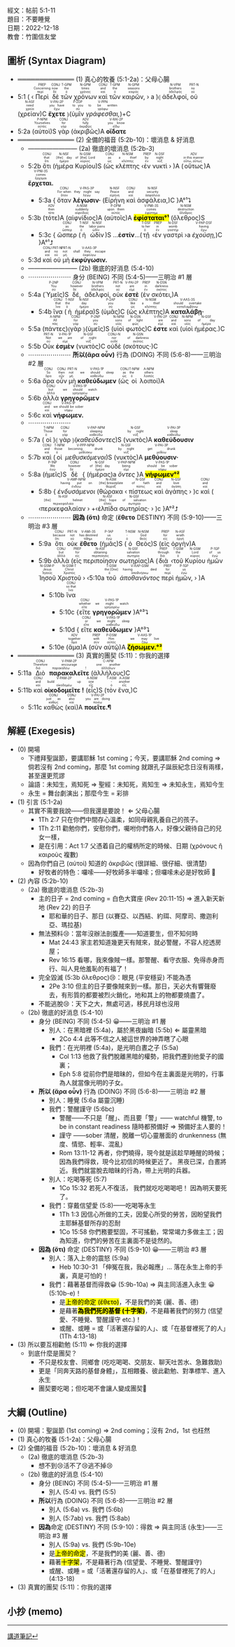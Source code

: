 經文：帖前 5:1-11   
題目：不要睡覺   
日期：2022-12-18   
教會：竹圍信友堂

## 圖析 (Syntax Diagram)

- ═════════════ (1) 真心的牧養 (5:1-2a)：父母心腸
- <rt>5:1</rt> ( ‹<RUBY><ruby><ruby>Περὶ<rt>περί</rt></ruby><rt>Concerning</rt></ruby><rt>PREP</rt></RUBY> <RUBY><ruby><ruby>δὲ<rt>δέ</rt></ruby><rt>now</rt></ruby><rt>CONJ</rt></RUBY> <RUBY><ruby><ruby>τῶν<rt>ὁ</rt></ruby><rt>the</rt></ruby><rt>T-GPM</rt></RUBY> <RUBY><ruby><ruby>χρόνων<rt>χρόνος</rt></ruby><rt>times</rt></ruby><rt>N-GPM</rt></RUBY> <RUBY><ruby><ruby>καὶ<rt>καί</rt></ruby><rt>and</rt></ruby><rt>CONJ</rt></RUBY> <RUBY><ruby><ruby>τῶν<rt>ὁ</rt></ruby><rt>the</rt></ruby><rt>T-GPM</rt></RUBY> <RUBY><ruby><ruby>καιρῶν,<rt>καιρός</rt></ruby><rt>seasons</rt></ruby><rt>N-GPM</rt></RUBY> › a )⦇ <RUBY><ruby><ruby>ἀδελφοί,<rt>ἀδελφός</rt></ruby><rt>brothers</rt></ruby><rt>N-VPM</rt></RUBY> <RUBY><ruby><ruby>οὐ<rt>οὐ</rt></ruby><rt>no</rt></ruby><rt>PRT-N</rt></RUBY> (<RUBY><ruby><ruby>χρείαν<rt>χρεία</rt></ruby><rt>need</rt></ruby><rt>N-ASF</rt></RUBY>)C <RUBY><ruby><ruby><strong>ἔχετε</strong><rt>ἔχω</rt></ruby><rt>you have</rt></ruby><rt>V-PAI-2P</rt></RUBY> ⦈(<RUBY><ruby><ruby>ὑμῖν<rt>σύ</rt></ruby><rt>to you</rt></ruby><rt>P-2DP</rt></RUBY> <RUBY><ruby><ruby><em>γράφεσθαι,</em><rt>γράφω</rt></ruby><rt>to be written</rt></ruby><rt>V-PPN</rt></RUBY>)+C
- <rt>5:2a</rt> (<RUBY><ruby><ruby>αὐτοὶ<rt>αὐτός</rt></ruby><rt>Yourselves</rt></ruby><rt>P-NPM</rt></RUBY>)S <RUBY><ruby><ruby>γὰρ<rt>γάρ</rt></ruby><rt>for</rt></ruby><rt>CONJ</rt></RUBY> (<RUBY><ruby><ruby>ἀκριβῶς<rt>ἀκριβῶς</rt></ruby><rt>fully</rt></ruby><rt>ADV</rt></RUBY>)A <RUBY><ruby><ruby><strong>οἴδατε</strong><rt>εἴδω</rt></ruby><rt>you know</rt></ruby><rt>V-RAI-2P</rt></RUBY>
- ═════════════ (2) 全備的福音 (5:2b-10)：壞消息 & 好消息
	- ———————— (2a) 徹底的壞消息 (5:2b-3)
	- <rt>5:2b</rt> <RUBY><ruby><ruby>ὅτι<rt>ὅτι</rt></ruby><rt>that</rt></ruby><rt>CONJ</rt></RUBY> (<RUBY><ruby><ruby>ἡμέρα<rt>ἡμέρα</rt></ruby><rt>[the] day</rt></ruby><rt>N-NSF</rt></RUBY> <RUBY><ruby><ruby>Κυρίου<rt>κύριος</rt></ruby><rt>of [the] Lord</rt></ruby><rt>N-GSM</rt></RUBY>)S (<RUBY><ruby><ruby>ὡς<rt>ὡς</rt></ruby><rt>as</rt></ruby><rt>CONJ</rt></RUBY> <RUBY><ruby><ruby>κλέπτης<rt>κλέπτης</rt></ruby><rt>a thief</rt></ruby><rt>N-NSM</rt></RUBY> ‹<RUBY><ruby><ruby>ἐν<rt>ἐν</rt></ruby><rt>by</rt></ruby><rt>PREP</rt></RUBY> <RUBY><ruby><ruby>νυκτὶ<rt>νύξ</rt></ruby><rt>night</rt></ruby><rt>N-DSF</rt></RUBY> › )A (<RUBY><ruby><ruby>οὕτως<rt>οὕτω, οὕτως</rt></ruby><rt>in this manner</rt></ruby><rt>ADV</rt></RUBY>)A <RUBY><ruby><ruby><strong>ἔρχεται.</strong><rt>ἔρχομαι</rt></ruby><rt>comes</rt></ruby><rt>V-PNI-3S</rt></RUBY> 
		- <rt>5:3a</rt> { <RUBY><ruby><ruby>ὅταν<rt>ὅταν</rt></ruby><rt>For when</rt></ruby><rt>CONJ</rt></RUBY> <RUBY><ruby><ruby><strong>λέγωσιν·</strong><rt>λέγω</rt></ruby><rt>they might say</rt></ruby><rt>V-PAS-3P</rt></RUBY> (<RUBY><ruby><ruby>Εἰρήνη<rt>εἰρήνη</rt></ruby><rt>Peace</rt></ruby><rt>N-NSF</rt></RUBY> <RUBY><ruby><ruby>καὶ<rt>καί</rt></ruby><rt>and</rt></ruby><rt>CONJ</rt></RUBY> <RUBY><ruby><ruby>ἀσφάλεια,<rt>ἀσφάλεια</rt></ruby><rt>security</rt></ruby><rt>N-NSF</rt></RUBY>)C }A°¹⮧
	- <rt>5:3b</rt> (<RUBY><ruby><ruby>τότε<rt>τότε</rt></ruby><rt>then</rt></ruby><rt>ADV</rt></RUBY>)A (<RUBY><ruby><ruby>αἰφνίδιος<rt>αἰφνίδιος</rt></ruby><rt>suddenly</rt></ruby><rt>A-NSM</rt></RUBY>)A (<RUBY><ruby><ruby>αὐτοῖς<rt>αὐτός</rt></ruby><rt>upon them</rt></ruby><rt>P-DPM</rt></RUBY>)A <RUBY><ruby><ruby><mark><strong>ἐφίσταται°¹</strong></mark><rt>ἐφίστημι</rt></ruby><rt>comes</rt></ruby><rt>V-PMI-3S</rt></RUBY> (<RUBY><ruby><ruby>ὄλεθρος<rt>ὄλεθρος</rt></ruby><rt>destruction</rt></ruby><rt>N-NSM</rt></RUBY>)S
		- <rt>5:3c</rt> { <RUBY><ruby><ruby>ὥσπερ<rt>ὥσπερ</rt></ruby><rt>as</rt></ruby><rt>CONJ</rt></RUBY> (<RUBY><ruby><ruby>ἡ<rt>ὁ</rt></ruby><rt>the</rt></ruby><rt>T-NSF</rt></RUBY> <RUBY><ruby><ruby>ὠδὶν<rt>ὠδίν</rt></ruby><rt>labor pains</rt></ruby><rt>N-NSF</rt></RUBY>)S ...**ἐστίν**...(<RUBY><ruby><ruby>τῇ<rt>ὁ</rt></ruby><rt>to her</rt></ruby><rt>T-DSF</rt></RUBY> ‹<RUBY><ruby><ruby>ἐν<rt>ἐν</rt></ruby><rt>in</rt></ruby><rt>PREP</rt></RUBY> <RUBY><ruby><ruby>γαστρὶ<rt>γαστήρ</rt></ruby><rt>womb</rt></ruby><rt>N-DSF</rt></RUBY> ›a <RUBY><ruby><ruby><em>ἐχούσῃ,</em><rt>ἔχω</rt></ruby><rt>having</rt></ruby><rt>V-PAP-DSF</rt></RUBY>)C }A°¹⮥
	- <rt>5:3d</rt> <RUBY><ruby><ruby>καὶ<rt>καί</rt></ruby><rt>and</rt></ruby><rt>CONJ</rt></RUBY> <RUBY><ruby><ruby>οὐ<rt>οὐ</rt></ruby><rt>no</rt></ruby><rt>PRT-N</rt></RUBY> <RUBY><ruby><ruby>μὴ<rt>μή</rt></ruby><rt>not</rt></ruby><rt>PRT-N</rt></RUBY> <RUBY><ruby><ruby><strong>ἐκφύγωσιν.</strong><rt>ἐκφεύγω</rt></ruby><rt>shall they escape</rt></ruby><rt>V-AAS-3P</rt></RUBY> 
	- ———————— (2b) 徹底的好消息 (5:4-10)
	- ⋯⋯⋯⋯⋯⋯⋯ 身分 (BEING) 不同 (5:4-5)——三明治 #1 層
	- <rt>5:4a</rt> (<RUBY><ruby><ruby>Ὑμεῖς<rt>σύ</rt></ruby><rt>You</rt></ruby><rt>P-2NP</rt></RUBY>)S <RUBY><ruby><ruby>δέ,<rt>δέ</rt></ruby><rt>however</rt></ruby><rt>CONJ</rt></RUBY> <RUBY><ruby><ruby>ἀδελφοί,<rt>ἀδελφός</rt></ruby><rt>brothers</rt></ruby><rt>N-VPM</rt></RUBY> <RUBY><ruby><ruby>οὐκ<rt>οὐ</rt></ruby><rt>not</rt></ruby><rt>PRT-N</rt></RUBY> <RUBY><ruby><ruby><strong>ἐστὲ</strong><rt>εἰμί</rt></ruby><rt>are</rt></ruby><rt>V-PAI-2P</rt></RUBY> (<RUBY><ruby><ruby>ἐν<rt>ἐν</rt></ruby><rt>in</rt></ruby><rt>PREP</rt></RUBY> <RUBY><ruby><ruby>σκότει,<rt>σκότος</rt></ruby><rt>darkness</rt></ruby><rt>N-DSN</rt></RUBY>)A
		- <rt>5:4b</rt> <RUBY><ruby><ruby>ἵνα<rt>ἵνα</rt></ruby><rt>that</rt></ruby><rt>CONJ</rt></RUBY> (<RUBY><ruby><ruby>ἡ<rt>ὁ</rt></ruby><rt>the</rt></ruby><rt>T-NSF</rt></RUBY> <RUBY><ruby><ruby>ἡμέρα<rt>ἡμέρα</rt></ruby><rt>day</rt></ruby><rt>N-NSF</rt></RUBY>)S (<RUBY><ruby><ruby>ὑμᾶς<rt>σύ</rt></ruby><rt>you</rt></ruby><rt>P-2AP</rt></RUBY>)C (<RUBY><ruby><ruby>ὡς<rt>ὡς</rt></ruby><rt>like</rt></ruby><rt>CONJ</rt></RUBY> <RUBY><ruby><ruby>κλέπτης<rt>κλέπτης</rt></ruby><rt>a thief</rt></ruby><rt>N-NSM</rt></RUBY>)A <RUBY><ruby><ruby><strong>καταλάβῃ·</strong><rt>καταλαμβάνω</rt></ruby><rt>should overtake</rt></ruby><rt>V-AAS-3S</rt></RUBY> 
	- <rt>5:5a</rt> (<RUBY><ruby><ruby>πάντες<rt>πᾶς</rt></ruby><rt>All</rt></ruby><rt>A-NPM</rt></RUBY>)⦇<RUBY><ruby><ruby>γὰρ<rt>γάρ</rt></ruby><rt>for</rt></ruby><rt>CONJ</rt></RUBY> ⦈(<RUBY><ruby><ruby>ὑμεῖς<rt>σύ</rt></ruby><rt>you</rt></ruby><rt>P-2NP</rt></RUBY>)S (<RUBY><ruby><ruby>υἱοὶ<rt>υἱός</rt></ruby><rt>sons</rt></ruby><rt>N-NPM</rt></RUBY> <RUBY><ruby><ruby>φωτός<rt>φῶς</rt></ruby><rt>of light</rt></ruby><rt>N-GSN</rt></RUBY>)C <RUBY><ruby><ruby><strong>ἐστε</strong><rt>εἰμί</rt></ruby><rt>are</rt></ruby><rt>V-PAI-2P</rt></RUBY> <RUBY><ruby><ruby>καὶ<rt>καί</rt></ruby><rt>and</rt></ruby><rt>CONJ</rt></RUBY> (<RUBY><ruby><ruby>υἱοὶ<rt>υἱός</rt></ruby><rt>sons</rt></ruby><rt>N-NPM</rt></RUBY> <RUBY><ruby><ruby>ἡμέρας.<rt>ἡμέρα</rt></ruby><rt>of day</rt></ruby><rt>N-GSF</rt></RUBY>)C 
	- <rt>5:5b</rt> <RUBY><ruby><ruby>Οὐκ<rt>οὐ</rt></ruby><rt>Not</rt></ruby><rt>PRT-N</rt></RUBY> <RUBY><ruby><ruby><strong>ἐσμὲν</strong><rt>εἰμί</rt></ruby><rt>we are</rt></ruby><rt>V-PAI-1P</rt></RUBY> (<RUBY><ruby><ruby>νυκτὸς<rt>νύξ</rt></ruby><rt>of night</rt></ruby><rt>N-GSF</rt></RUBY>)C <RUBY><ruby><ruby>οὐδὲ<rt>οὐδέ</rt></ruby><rt>nor</rt></ruby><rt>CONJ-N</rt></RUBY> (<RUBY><ruby><ruby>σκότους·<rt>σκότος</rt></ruby><rt>of darkness</rt></ruby><rt>N-GSN</rt></RUBY>)C
	- ⋯⋯⋯⋯⋯⋯⋯ **所以(ἄρα οὖν)** 行為 (DOING) 不同 (5:6-8)——三明治 #2 層
	- <rt>5:6a</rt> <RUBY><ruby><ruby>ἄρα<rt>ἄρα</rt></ruby><rt>So</rt></ruby><rt>CONJ</rt></RUBY> <RUBY><ruby><ruby>οὖν<rt>οὖν</rt></ruby><rt>then</rt></ruby><rt>CONJ</rt></RUBY> <RUBY><ruby><ruby>μὴ<rt>μή</rt></ruby><rt>not</rt></ruby><rt>PRT-N</rt></RUBY> <RUBY><ruby><ruby><strong>καθεύδωμεν</strong><rt>καθεύδω</rt></ruby><rt>we should sleep</rt></ruby><rt>V-PAS-1P</rt></RUBY> (<RUBY><ruby><ruby>ὡς<rt>ὡς</rt></ruby><rt>as</rt></ruby><rt>CONJ</rt></RUBY> <RUBY><ruby><ruby>οἱ<rt>ὁ</rt></ruby><rt>the</rt></ruby><rt>T-NPM</rt></RUBY> <RUBY><ruby><ruby>λοιποί<rt>λοιπός</rt></ruby><rt>others</rt></ruby><rt>A-NPM</rt></RUBY>)A
	- <rt>5:6b</rt> <RUBY><ruby><ruby>ἀλλὰ<rt>ἀλλά</rt></ruby><rt>but</rt></ruby><rt>CONJ</rt></RUBY> <RUBY><ruby><ruby><strong>γρηγορῶμεν</strong><rt>γρηγορέω</rt></ruby><rt>we should watch</rt></ruby><rt>V-PAS-1P</rt></RUBY>
	- <rt>5:6c</rt> <RUBY><ruby><ruby>καὶ<rt>καί</rt></ruby><rt>and</rt></ruby><rt>CONJ</rt></RUBY> <RUBY><ruby><ruby><strong>νήφωμεν.</strong><rt>νήφω</rt></ruby><rt>we should be sober</rt></ruby><rt>V-PAS-1P</rt></RUBY> 
	- ⋯⋯⋯⋯⋯⋯⋯ 
	- <rt>5:7a</rt> (<RUBY><ruby><ruby>οἱ<rt>ὁ</rt></ruby><rt>Those</rt></ruby><rt>T-NPM</rt></RUBY>)⦇ <RUBY><ruby><ruby>γὰρ<rt>γάρ</rt></ruby><rt>for</rt></ruby><rt>CONJ</rt></RUBY> ⦈(<RUBY><ruby><ruby><em>καθεύδοντες</em><rt>καθεύδω</rt></ruby><rt>sleeping</rt></ruby><rt>V-PAP-NPM</rt></RUBY>)S (<RUBY><ruby><ruby>νυκτὸς<rt>νύξ</rt></ruby><rt>by night</rt></ruby><rt>N-GSF</rt></RUBY>)A <RUBY><ruby><ruby><strong>καθεύδουσιν</strong><rt>καθεύδω</rt></ruby><rt>sleep</rt></ruby><rt>V-PAI-3P</rt></RUBY>
	- <rt>5:7b</rt> <RUBY><ruby><ruby>καὶ<rt>καί</rt></ruby><rt>and</rt></ruby><rt>CONJ</rt></RUBY> (<RUBY><ruby><ruby>οἱ<rt>ὁ</rt></ruby><rt>those</rt></ruby><rt>T-NPM</rt></RUBY> <RUBY><ruby><ruby><em>μεθυσκόμενοι</em><rt>μεθύσκω</rt></ruby><rt>becoming drunk</rt></ruby><rt>V-PPP-NPM</rt></RUBY>)S (<RUBY><ruby><ruby>νυκτὸς<rt>νύξ</rt></ruby><rt>by night</rt></ruby><rt>N-GSF</rt></RUBY>)A <RUBY><ruby><ruby><strong>μεθύουσιν·</strong><rt>μεθύω</rt></ruby><rt>get drunk</rt></ruby><rt>V-PAI-3P</rt></RUBY> 
	- <rt>5:8a</rt> (<RUBY><ruby><ruby>ἡμεῖς<rt>ἐγώ</rt></ruby><rt>We</rt></ruby><rt>P-1NP</rt></RUBY>)S <RUBY><ruby><ruby>δὲ<rt>δέ</rt></ruby><rt>however</rt></ruby><rt>CONJ</rt></RUBY> { (<RUBY><ruby><ruby>ἡμέρας<rt>ἡμέρα</rt></ruby><rt>of [the] day</rt></ruby><rt>N-GSF</rt></RUBY>)a <RUBY><ruby><ruby><em>ὄντες</em><rt>εἰμί</rt></ruby><rt>being</rt></ruby><rt>V-PAP-NPM</rt></RUBY> }A <RUBY><ruby><ruby><mark><strong>νήφωμεν°²</strong></mark><rt>νήφω</rt></ruby><rt>should be sober</rt></ruby><rt>V-PAS-1P</rt></RUBY> 
		- <rt>5:8b</rt> { <RUBY><ruby><ruby><em>ἐνδυσάμενοι</em><rt>ἐνδύω</rt></ruby><rt>having put on</rt></ruby><rt>V-AMP-NPM</rt></RUBY> (<RUBY><ruby><ruby>θώρακα<rt>θώραξ</rt></ruby><rt>[the] breastplate</rt></ruby><rt>N-ASM</rt></RUBY> ‹ <RUBY><ruby><ruby>πίστεως<rt>πίστις</rt></ruby><rt>of faith</rt></ruby><rt>N-GSF</rt></RUBY> <RUBY><ruby><ruby>καὶ<rt>καί</rt></ruby><rt>and</rt></ruby><rt>CONJ</rt></RUBY> <RUBY><ruby><ruby>ἀγάπης<rt>ἀγάπη</rt></ruby><rt>love</rt></ruby><rt>N-GSF</rt></RUBY> › )c <RUBY><ruby><ruby>καὶ<rt>καί</rt></ruby><rt>and</rt></ruby><rt>CONJ</rt></RUBY> ( ‹<RUBY><ruby><ruby>περικεφαλαίαν<rt>περικεφαλαία</rt></ruby><rt>[the] helmet</rt></ruby><rt>N-ASF</rt></RUBY> › +‹<RUBY><ruby><ruby>ἐλπίδα<rt>ἐλπίς</rt></ruby><rt>[the] hope</rt></ruby><rt>N-ASF</rt></RUBY> <RUBY><ruby><ruby>σωτηρίας·<rt>σωτηρία</rt></ruby><rt>of salvation</rt></ruby><rt>N-GSF</rt></RUBY> › )c }A°²⮥
	- ⋯⋯⋯⋯⋯⋯⋯ **因為 (ὅτι)** 命定 (**ἔθετο** DESTINY) 不同 (5:9-10)——三明治 #3 層
		- <rt>5:9a</rt> <RUBY><ruby><ruby>ὅτι<rt>ὅτι</rt></ruby><rt>because</rt></ruby><rt>CONJ</rt></RUBY> <RUBY><ruby><ruby>οὐκ<rt>οὐ</rt></ruby><rt>not</rt></ruby><rt>PRT-N</rt></RUBY> <RUBY><ruby><ruby><strong>ἔθετο</strong><rt>τίθημι</rt></ruby><rt>has destined</rt></ruby><rt>V-AMI-3S</rt></RUBY> (<RUBY><ruby><ruby>ἡμᾶς<rt>ἐγώ</rt></ruby><rt>us</rt></ruby><rt>P-1AP</rt></RUBY>)S (<RUBY><ruby><ruby>ὁ<rt>ὁ</rt></ruby><rt>-</rt></ruby><rt>T-NSM</rt></RUBY> <RUBY><ruby><ruby>Θεὸς<rt>θεός</rt></ruby><rt>God</rt></ruby><rt>N-NSM</rt></RUBY>)S (<RUBY><ruby><ruby>εἰς<rt>εἰς</rt></ruby><rt>for</rt></ruby><rt>PREP</rt></RUBY> <RUBY><ruby><ruby>ὀργὴν<rt>ὀργή</rt></ruby><rt>wrath</rt></ruby><rt>N-ASF</rt></RUBY>)A
		- <rt>5:9b</rt> <RUBY><ruby><ruby>ἀλλὰ<rt>ἀλλά</rt></ruby><rt>but</rt></ruby><rt>CONJ</rt></RUBY> (<RUBY><ruby><ruby>εἰς<rt>εἰς</rt></ruby><rt>for</rt></ruby><rt>PREP</rt></RUBY> <RUBY><ruby><ruby>περιποίησιν<rt>περιποίησις</rt></ruby><rt>obtaining</rt></ruby><rt>N-ASF</rt></RUBY> <RUBY><ruby><ruby>σωτηρίας<rt>σωτηρία</rt></ruby><rt>salvation</rt></ruby><rt>N-GSF</rt></RUBY>)A (<RUBY><ruby><ruby>διὰ<rt>διά</rt></ruby><rt>through</rt></ruby><rt>PREP</rt></RUBY> ‹<RUBY><ruby><ruby>τοῦ<rt>ὁ</rt></ruby><rt>the</rt></ruby><rt>T-GSM</rt></RUBY> <RUBY><ruby><ruby>Κυρίου<rt>κύριος</rt></ruby><rt>Lord</rt></ruby><rt>N-GSM</rt></RUBY> <RUBY><ruby><ruby>ἡμῶν<rt>ἐγώ</rt></ruby><rt>of us</rt></ruby><rt>P-1GP</rt></RUBY> <RUBY><ruby><ruby>Ἰησοῦ<rt>Ἰησοῦς</rt></ruby><rt>Jesus</rt></ruby><rt>N-GSM-P</rt></RUBY> <RUBY><ruby><ruby>Χριστοῦ<rt>Χριστός</rt></ruby><rt>Christ</rt></ruby><rt>N-GSM-T</rt></RUBY> › ‹<rt>5:10a</rt><RUBY><ruby><ruby>τοῦ<rt>ὁ</rt></ruby><rt>the [One]</rt></ruby><rt>T-GSM</rt></RUBY> <RUBY><ruby><ruby><em>ἀποθανόντος</em><rt>ἀποθνήσκω</rt></ruby><rt>having died</rt></ruby><rt>V-AAP-GSM</rt></RUBY> <RUBY><ruby><ruby>περὶ<rt>περί</rt></ruby><rt>for</rt></ruby><rt>PREP</rt></RUBY> <RUBY><ruby><ruby>ἡμῶν,<rt>ἐγώ</rt></ruby><rt>us</rt></ruby><rt>P-1GP</rt></RUBY> › )A
			- <rt>5:10b</rt> <RUBY><ruby><ruby>ἵνα<rt>ἵνα</rt></ruby><rt>so that</rt></ruby><rt>CONJ</rt></RUBY> 
				- <rt>5:10c</rt> {<RUBY><ruby><ruby>εἴτε<rt>εἴτε</rt></ruby><rt>whether</rt></ruby><rt>CONJ</rt></RUBY> <RUBY><ruby><ruby><strong>γρηγορῶμεν</strong><rt>γρηγορέω</rt></ruby><rt>we might watch</rt></ruby><rt>V-PAS-1P</rt></RUBY> }A°³⮧
				- <rt>5:10d</rt> { <RUBY><ruby><ruby>εἴτε<rt>εἴτε</rt></ruby><rt>or</rt></ruby><rt>CONJ</rt></RUBY> <RUBY><ruby><ruby><strong>καθεύδωμεν</strong><rt>καθεύδω</rt></ruby><rt>we might sleep</rt></ruby><rt>V-PAS-1P</rt></RUBY> }A°³⮧
			- <rt>5:10e</rt> (<RUBY><ruby><ruby>ἅμα<rt>ἅμα</rt></ruby><rt>together</rt></ruby><rt>ADV</rt></RUBY>)A (<RUBY><ruby><ruby>σὺν<rt>σύν</rt></ruby><rt>with</rt></ruby><rt>PREP</rt></RUBY> <RUBY><ruby><ruby>αὐτῷ<rt>αὐτός</rt></ruby><rt>Him</rt></ruby><rt>P-DSM</rt></RUBY>)A <RUBY><ruby><ruby><mark><strong>ζήσωμεν.°³</strong></mark><rt>ζάω</rt></ruby><rt>we may live</rt></ruby><rt>V-AAS-1P</rt></RUBY> 
- ═════════════ (3) 真實的團契 (5:11)：你我的選擇
- <rt>5:11a</rt> <RUBY><ruby><ruby>Διὸ<rt>διό</rt></ruby><rt>Therefore</rt></ruby><rt>CONJ</rt></RUBY> <RUBY><ruby><ruby><strong>παρακαλεῖτε</strong><rt>παρακαλέω !</rt></ruby><rt>encourage</rt></ruby><rt>V-PAM-2P</rt></RUBY> (<RUBY><ruby><ruby>ἀλλήλους<rt>ἀλλήλων</rt></ruby><rt>one another</rt></ruby><rt>C-APM</rt></RUBY>)C
- <rt>5:11b</rt> <RUBY><ruby><ruby>καὶ<rt>καί</rt></ruby><rt>and</rt></ruby><rt>CONJ</rt></RUBY> <RUBY><ruby><ruby><strong>οἰκοδομεῖτε !</strong><rt>οἰκοδομέω</rt></ruby><rt>build up</rt></ruby><rt>V-PAM-2P</rt></RUBY> (<RUBY><ruby><ruby>εἷς<rt>εἷς</rt></ruby><rt>one</rt></ruby><rt>A-NSM</rt></RUBY>)S (<RUBY><ruby><ruby>τὸν<rt>ὁ</rt></ruby><rt>-</rt></ruby><rt>T-ASM</rt></RUBY> <RUBY><ruby><ruby>ἕνα,<rt>εἷς</rt></ruby><rt>another</rt></ruby><rt>A-ASM</rt></RUBY>)C
	- <rt>5:11c</rt> <RUBY><ruby><ruby>καθὼς<rt>καθώς</rt></ruby><rt>just as</rt></ruby><rt>CONJ</rt></RUBY> (<RUBY><ruby><ruby>καὶ<rt>καί</rt></ruby><rt>also</rt></ruby><rt>CONJ</rt></RUBY>)A <RUBY><ruby><ruby><strong>ποιεῖτε.¶</strong><rt>ποιέω</rt></ruby><rt>you are doing</rt></ruby><rt>V-PAI-2P</rt></RUBY>


## 解經 (Exegesis)

- (0) 開場
	- 下禮拜聖誕節，要講耶穌 1st coming；今天，要講耶穌 2nd coming ⇒ 倘若沒有 2nd coming，那麼 1st coming 就跟孔子誕辰紀念日沒有兩樣，甚至還更荒謬
	- 論語：未知生，焉知死 ⇒ 聖經：未知死，焉知生 ⇒ 未知永生，焉知今生
	- 永生 = 舞台劇演出；那麼今生 = 彩排
- (1) 引言 (5:1-2a)
	- 其實不需要我說——但我還是要說！ ⇐ 父母心腸
		- 1Th 2:7 只在你們中間存心溫柔，如同母親乳養自己的孩子。
		- 1Th 2:11 勸勉你們，安慰你們，囑咐你們各人，好像父親待自己的兒女一樣，
		- 是在引用：Act 1:7 父憑着自己的權柄所定的時候、日期 (χρόνους ἢ καιροὺς 複數) 
	- 因為你們自己 (αὐτοὶ) 知道的 ἀκριβῶς (很詳細、很仔細、很清楚)
		- 好牧者的特色：囉嗦——好牧師多半囉嗦；但囉嗦未必是好牧師 🤔
- (2) 內容 (5:2b-10)
	- (2a) 徹底的壞消息 (5:2b-3)
		- 主的日子 = 2nd coming = 白色大寶座 (Rev 20:11-15) ⇒ 進入新天新地 (Rev 22) 的日子
			- 耶和華的日子、那日 (以賽亞、以西結、約珥、阿摩司、撒迦利亞、瑪拉基)
		- 無法預料😢：當年沒辦法剖腹產——知道要生，但不知何時
			- Mat 24:43 家主若知道幾更天有賊來，就必警醒，不容人挖透房屋；
			- Rev 16:15 看哪，我來像賊一樣。那警醒、看守衣服、免得赤身而行、叫人見他羞恥的有福了！
		- 完全毀滅 (5:3b ὄλεθρος)😢：眼見 (平安穩妥) 不能為憑
			- 2Pe 3:10 但主的日子要像賊來到一樣。那日，天必大有響聲廢去，有形質的都要被烈火銷化，地和其上的物都要燒盡了。 
		- 不能逃脫😢：天下之大，無處可逃，移民月球也沒用
	- (2b) 徹底的好消息 (5:4-10)
		- 身分 (BEING) 不同 (5:4-5) 😀——三明治 #1 層
			- 別人：在黑暗裡 (5:4a)，屬於黑夜幽暗 (5:5b) ⇐ 屬靈黑暗
				- 2Co 4:4 此等不信之人被這世界的神弄瞎了心眼
			- 我們：在光明裡 (5:4a)，是光明白晝之子  (5:5a)
				- Col 1:13 他救了我們脫離黑暗的權勢，把我們遷到他愛子的國裏； 
				- Eph 5:8 從前你們是暗昧的，但如今在主裏面是光明的，行事為人就當像光明的子女。 
		- **所以 (ἄρα οὖν)** 行為 (DOING) 不同 (5:6-8)——三明治 #2 層
			- 別人：睡覺 (5:6a 屬靈沉睡)
			- 我們：警醒謹守 (5:6bc)
				- 警醒——不只是「醒」、而且要「警」—— watchful 機警, to be in constant readiness 隨時都預備好 ⇒ 預備好主人要的！
				- 謹守 ——sober 清醒，脫離一切心靈層面的 drunkenness (無度、情慾、輕率、混亂)
				- Rom 13:11-12 再者，你們曉得，現今就是該趁早睡醒的時候；因為我們得救，現今比初信的時候更近了。 黑夜已深，白晝將近。我們就當脫去暗昧的行為，帶上光明的兵器。 
			- 別人：吃喝等死 (5:7)
				-  1Co 15:32 若死人不復活， 我們就吃吃喝喝吧！ 因為明天要死了。 
			- 我們：穿戴信望愛 (5:8)——吃喝等永生
				- 1Th 1:3 因信心所做的工夫，因愛心所受的勞苦，因盼望我們主耶穌基督所存的忍耐
				- 1Co 15:58 你們務要堅固，不可搖動，常常竭力多做主工；因為知道，你們的勞苦在主裏面不是徒然的。
		- **因為 (ὅτι)** 命定 (DESTINY) 不同 (5:9-10) 😀——三明治 #3 層
			- 別人：落入上帝的震怒 (5:9a)
				- Heb 10:30-31 「伸冤在我，我必報應」... 落在永生上帝的手裏，真是可怕的！ 
			- 我們：藉著基督而得救😀 (5:9b-10a) ⇒ 與主同活進入永生 😀(5:10b-e)！
				- 是<mark>上帝的命定 (ἔθετο)</mark>，不是我們的美 (麗、善、德)
				- 是藉著<mark>**為我們死的基督 (十字架)**</mark>，不是藉著我們的努力 (信望愛、不睡覺、警醒謹守 etc.)！
				- 或醒、或睡 = 或「活著還存留的人」、或「在基督裡死了的人」(1Th 4:13-18)
- (3) 所以要互相勸勉 (5:11) ⇐ 你我的選擇
	- 到底什麼是團契？
		- 不只是校友會、同鄉會 (吃吃喝喝、交朋友、聊天吐苦水、急難救助)
		- 更是「同奔天路的基督身體」，互相餵養、彼此勸勉、對準標竿、進入永生
		- 團契要吃喝；但吃喝不會讓人變成團契🤔

## 大綱 (Outline)

- (0) 開場：聖誕節 (1st coming) ⇒ 2nd coming；沒有 2nd，1st 也枉然
- (1) 真心的牧養 (5:1-2a)：父母心腸
- (2) 全備的福音 (5:2b-10)：壞消息 & 好消息
	- (2a) 徹底的壞消息 (5:2b-3)
		- 想不到😢活不了😢逃不掉😢
	- (2b) 徹底的好消息 (5:4-10)
		- 身分 (BEING) 不同 (5:4-5)——三明治 #1 層
			- 別人 (5:4) vs. 我們 (5:5)
		- **所以**行為 (DOING) 不同 (5:6-8)——三明治 #2 層
			- 別人 (5:6a) vs. 我們 (5:6b)
			- 別人 (5:7ab) vs. 我們 (5:8ab)
		- **因為**命定 (DESTINY) 不同 (5:9-10)：得救 ⇒ 與主同活 (永生)——三明治 #3 層
			- 別人 (5:9a) vs. 我們 (5:9b-10e)
			- 是<mark>上帝的命定</mark>，不是我們的美 (麗、善、德)
			- 藉著<mark>十字架</mark>，不是藉著行為 (信望愛、不睡覺、警醒謹守)
			- 或醒、或睡 = 或「活著還存留的人」、或「在基督裡死了的人」(4:13-18)
- (3) 真實的團契 (5:11)：你我的選擇

## 小抄 (memo)




---


[講道筆記↵](README.md)


